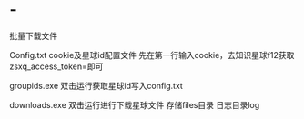 # -
批量下载文件

Config.txt
cookie及星球id配置文件
先在第一行输入cookie，去知识星球f12获取zsxq_access_token=即可

groupids.exe
双击运行获取星球id写入config.txt

downloads.exe
双击运行进行下载星球文件
存储files目录
日志目录log
